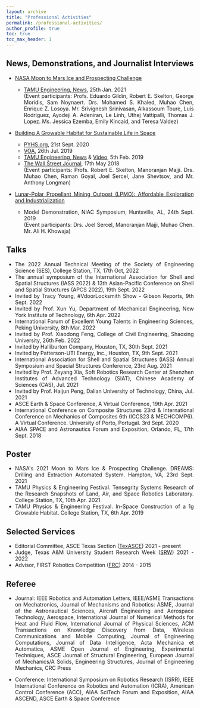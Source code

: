 ```yaml
---
layout: archive
title: "Professional Activities"
permalink: /professional-activities/
author_profile: true
toc: true
toc_max_header: 1
---
```

<!--{% include toc h_min = 1%}-->

<!--# Public Engagement-->

<div style="text-align: justify;" markdown="1">


## News, Demonstrations, and Journalist Interviews

- [NASA Moon to Mars Ice and Prospecting Challenge](https://www.nasa.gov/solve/nasas-lunar-loo-challenge/Moon_to_Mars_Ice_Prospecting_Challenge/)
    - [TAMU Engineering, News](https://engineering.tamu.edu/news/2021/01/aggie-engineering-students-produce-advanced-prototype-for-NASA-challenge.html), 25th Jan. 2021    
    (Event participants: Profs. Eduardo Gildin, Robert E. Skelton, George Moridis, Sam Noynaert. Drs. Mohamed S. Khaled, Muhao Chen, Enrique Z. Losoya. Mr. Srivignesh Srinivasan, Alkassoum Toure, Luis Rodriguez, Ayodeji A. Adeniran, Le Linh,  Uthej Vattipalli, Thomas J. Lopez. Ms. Jessica Ezemba, Emily Kincaid, and Teresa Valdez)
   
- [Building A Growable Habitat for Sustainable Life in Space](https://catalog.data.gov/dataset/tensegrity-approaches-to-in-space-construction-of-a-1g-growable-habitat)      
    - [PYHS.org](https://phys.org/news/2020-09-space-habitat-artificial-gravity-enlarged.html), 21st Sept. 2020      
    - [VOA](https://www.voanews.com/a/science-health_futuristic-space-habitat-solves-problems-human-space-travel/6172519.html), 26th Jul. 2019 
    - [TAMU Engineering, News](https://engineering.tamu.edu/news/2019/02/building-a-growable-habitat-for-sustainable-life-in-space.html) & [Video](https://youtu.be/3573t1r9XRA), 5th Feb. 2019 
    - [The Wall Street Journal](https://www.wsj.com/articles/space-village-one-a-vision-for-life-beyond-earth-1526567016), 17th May 2018   
    (Event participants: Profs. Robert E. Skelton, Manoranjan Majji. Drs. Muhao Chen, Raman Goyal, Joel Sercel, Jane Shevtsov, and Mr. Anthony Longman)
    
- [Lunar-Polar Propellant Mining Outpost (LPMO): Affordable Exploration and Industrialization](https://www.nasa.gov/directorates/spacetech/niac/2019_Phase_I_Phase_II/Lunar_Polar_Propellant_Mining_Outpost/)      
    - Model Demonstration, NIAC Symposium, Huntsville, AL, 24th Sept.  2019     
    (Event participants: Drs. Joel Sercel, Manoranjan Majji, Muhao Chen. Mr. Ali H. Khowaja)  
 
 <!-- and [Video](https://www.youtube.com/watch?v=Pu_aOUtN2wY&ab_channel=LuisRodriguez),-->
 <!--(https://livestream.com/viewnow/niac2019/videos/196913328)-->
 
## Talks
* The 2022 Annual Technical Meeting of the Society of Engineering Science (SES), College Station, TX, 17th Oct, 2022
* The annual symposium of the International Association for Shell and Spatial Structures (IASS 2022) & 13th Asian-Pacific Conference on Shell and Spatial Structures (APCS 2022), 19th Sept. 2022
* Invited by Tracy Young, #VdoorLocksmith Show - Gibson Reports, 9th Sept. 2022
* Invited by Prof. Xun Yu, Department of Mechanical Engineering, New York Institute of Technology, 6th Apr. 2022
* International Forum of Excellent Young Talents in Engineering Sciences, Peking University, 8th Mar. 2022
* Invited by Prof. Xiaodong Feng, College of Civil Engineering, Shaoxing University, 26th Feb. 2022
* Invited by Halliburton Company, Houston, TX, 30th Sept. 2021
* Invited by Patterson-UTI Energy, Inc., Houston, TX, 9th Sept. 2021
* International Association for Shell and Spatial Structures (IASS) Annual Symposium and Spacial Structures Conference, 23rd Aug. 2021    
* Invited by Prof. Zeyang Xia, Soft Robotics Research Center at Shenzhen Institutes of Advanced Technology (SIAT), Chinese Academy of Sciences (CAS), Jul. 2021   
* Invited by Prof. Haijun Peng, Dalian University of Technology, China, Jul. 2021   
* ASCE Earth & Space Conference, A Virtual Conference, 19th Apr. 2021
* International Conference on Composite Structures 23rd & International Conference on Mechanics of Composites 6th (ICCS23 & MECHCOMP6). A Virtual Conference. University of Porto, Portugal. 3rd Sept. 2020   
* AIAA SPACE and Astronautics Forum and Exposition, Orlando, FL, 17th Sept. 2018


## Poster
* NASA's 2021 Moon to Mars Ice & Prospecting Challenge. DREAMS: Drilling and Extraction Automated System. Hampton, VA, 23rd Sept. 2021   
* TAMU Physics & Engineering Festival. Tensegrity Systems Research of the Research Snapshots of Land, Air, and Space Robotics Laboratory. College Station, TX, 10th Apr. 2021 
* TAMU Physics & Engineering Festival. In-Space Construction of a 1g Growable Habitat. College Station, TX, 6th Apr. 2019   


## Selected Services
* Editorial Committee, ASCE Texas Section ([TexASCE](https://www.texasce.org/)) 2021 - present
* Judge, Texas A&M University Student Research Week ([SRW](https://srw.tamu.edu/)) 2021 - 2022
* Advisor, FIRST Robotics Competition ([FRC](https://www.firstinspires.org/robotics/frc)) 2014 - 2015


## Referee

* Journal: IEEE Robotics and Automation Letters, IEEE/ASME Transactions on Mechatronics, Journal of Mechanisms and Robotics: ASME, Journal of the Astronautical Sciences, Aircraft Engineering and Aerospace Technology, Aerospace, International Journal of Numerical Methods for Heat and Fluid Flow, International Journal of Physical Sciences, ACM Transactions on Knowledge Discovery from Data, Wireless Communications and Mobile Computing, Journal of Engineering Computations, Journal of Data Intelligence, Acta Mechanica et Automatica, ASME Open Journal of Engineering, Experimental Techniques, ASCE Journal of Structural Engineering, European Journal of Mechanics/A Solids, Engineering Structures, Journal of Engineering Mechanics, CRC Press

* Conference: International Symposium on Robotics Research (ISRR), IEEE International Conference on Robotics and Automation (ICRA), American Control Conference (ACC), AIAA SciTech
Forum and Exposition, AIAA ASCEND, ASCE Earth & Space Conference


</div>
